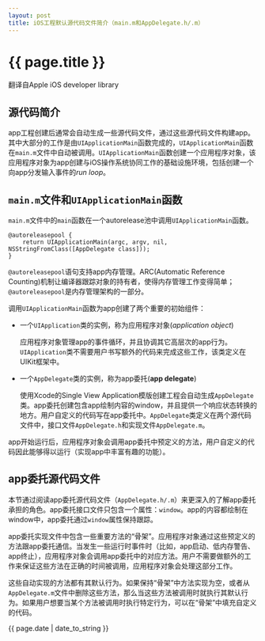 ```yaml
---
layout: post
title: iOS工程默认源代码文件简介（main.m和AppDelegate.h/.m）
---
```


# {{ page.title }}

翻译自Apple iOS developer library

## 源代码简介

app工程创建后通常会自动生成一些源代码文件，通过这些源代码文件构建app。其中大部分的工作是由`UIApplicationMain`函数完成的，`UIApplicationMain`函数在`main.m`文件中自动被调用。`UIApplicationMain`函数创建一个应用程序对象，该应用程序对象为app创建与iOS操作系统协同工作的基础设施环境，包括创建一个向app分发输入事件的*run loop*。

## `main.m`文件和`UIApplicationMain`函数

`main.m`文件中的`main`函数在一个autorelease池中调用`UIApplicationMain`函数。

    @autoreleasepool {
        return UIApplicationMain(argc, argv, nil, NSStringFromClass([AppDelegate class]));
    }

`@autoreleasepool`语句支持app内存管理。ARC(Automatic Reference Counting)机制让编译器跟踪对象的持有者，使得内存管理工作变得简单；`@autoreleasepool`是内存管理架构的一部分。

调用`UIApplicationMain`函数为app创建了两个重要的初始组件：

- 一个`UIApplication`类的实例，称为应用程序对象(*application object*)

    应用程序对象管理app的事件循环，并且协调其它高层次的app行为。`UIApplication`类不需要用户书写额外的代码来完成这些工作，该类定义在UIKit框架中。

- 一个`AppDelegate`类的实例，称为app委托(**app delegate**)

    使用Xcode的Single View Application模版创建工程会自动生成`AppDelegate`类。app委托创建包含app绘制内容的window，并且提供一个响应状态转换的地方。用户自定义的代码写在app委托中。`AppDelegate`类定义在两个源代码文件中，接口文件`AppDelegate.h`和实现文件`AppDelegate.m`。

app开始运行后，应用程序对象会调用app委托中预定义的方法，用户自定义的代码因此能够得以运行（实现app中丰富有趣的功能）。

## app委托源代码文件

本节通过阅读app委托源代码文件（`AppDelegate.h/.m`）来更深入的了解app委托承担的角色。app委托接口文件只包含一个属性：`window`。app的内容都绘制在window中，app委托通过`window`属性保持跟踪。

app委托实现文件中包含一些重要方法的“骨架”。应用程序对象通过这些预定义的方法跟app委托通信。当发生一些运行时事件时（比如，app启动、低内存警告、app终止），应用程序对象会调用app委托中的对应方法。用户不需要做额外的工作来保证这些方法在正确的时间被调用，应用程序对象会处理这部分工作。

这些自动实现的方法都有其默认行为。如果保持“骨架”中方法实现为空，或者从`AppDelegate.m`文件中删除这些方法，那么当这些方法被调用时就执行其默认行为。如果用户想要当某个方法被调用时执行特定行为，可以在“骨架”中填充自定义的代码。

{{ page.date | date_to_string }}
